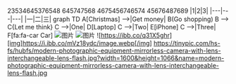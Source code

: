 23534645376548
645747568
4675456746574
45676487689
|1|2|3|
|---|---|---|
|一|二|三|
graph TD
A[Christmas] -->|Get money| B(Go shopping)
B --> C{Let me think}
C -->|One| D[Laptop]
C -->|Two| E[iPhone]
C -->|Three| F[fa:fa-car Car]
![图片](https://www.markdowntoolbox.com/SocialMediaBanner.png)
![图片](https://i.postimg.cc/WbdBJ3B7/15-PM.jpg)
![https://ibb.co/q31X5ghr][img]https://i.ibb.co/mVz18ydc/image.webp[/img]
https://tinypic.com/hs-fs/hubfs/modern-photographic-equipment-mirrorless-camera-with-lens-interchangeable-lens-flash.jpg?width=1600&height=1066&name=modern-photographic-equipment-mirrorless-camera-with-lens-interchangeable-lens-flash.jpg
